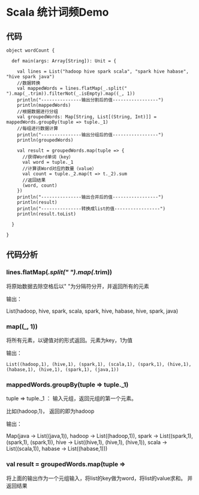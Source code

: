 # Scala 统计词频Demo


## 代码

	object wordCount {
	
	  def main(args: Array[String]): Unit = {
	
	    val lines = List("hadoop hive spark scala", "spark hive habase", "hive spark java")
	    //数据转换
	    val mappedWords = lines.flatMap(_.split(" ").map(_.trim)).filterNot(_.isEmpty).map((_, 1))
	    println("---------------输出分割后的值-----------------")
	    println(mappedWords)
	    //根据数据进行分组
	    val groupedWords: Map[String, List[(String, Int)]] = mappedWords.groupBy(tuple => tuple._1)
	    //每组进行数据计算
	    println("---------------输出分组后的值-----------------")
	    println(groupedWords)
	
	    val result = groupedWords.map(tuple => {
	      //获得Word单词（key）
	      val word = tuple._1
	      //计算该Word对应的数量（value）
	      val count = tuple._2.map(t => t._2).sum
	      //返回结果
	      (word, count)
	    })
	    println("---------------输出合并后的值-----------------")
	    println(result)
	    println("---------------转换成list的值-----------------")
	    println(result.toList)
	    
	  }
	
	}


## 代码分析


### lines.flatMap(_.split(" ").map(_.trim))

将原始数据去除空格后以" "为分隔符分开，并返回所有的元素

输出：

List(hadoop, hive, spark, scala, spark, hive, habase, hive, spark, java)

### map((_, 1))

将所有元素，以键值对的形式返回。元素为key，1为值

输出：

	List((hadoop,1), (hive,1), (spark,1), (scala,1), (spark,1), (hive,1), (habase,1), (hive,1), (spark,1), (java,1))


### mappedWords.groupBy(tuple => tuple._1)

tuple => tuple._1 ： 输入元组，返回元组的第一个元素。

比如(hadoop,1)， 返回的即为hadoop

输出：

Map(java -> List((java,1)), hadoop -> List((hadoop,1)), spark -> List((spark,1), (spark,1), (spark,1)), hive -> List((hive,1), (hive,1), (hive,1)), scala -> List((scala,1)), habase -> List((habase,1)))


###     val result = groupedWords.map(tuple =>

将上面的输出作为一个元组输入，将list的key做为word，将list的value求和。 并返回结果